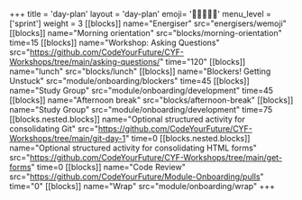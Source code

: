 +++
title = 'day-plan'
layout = 'day-plan'
emoji= '🧑🏾‍🤝‍🧑🏾'
menu_level = ['sprint']
weight = 3
[[blocks]]
name="Energiser"
src="energisers/wemoji"
[[blocks]]
name="Morning orientation"
src="blocks/morning-orientation"
time=15
[[blocks]]
name="Workshop: Asking Questions"
src="https://github.com/CodeYourFuture/CYF-Workshops/tree/main/asking-questions/"
time="120"
[[blocks]]
name="lunch"
src="blocks/lunch"
[[blocks]]
name="Blockers! Getting Unstuck"
src="module/onboarding/blockers"
time=45
[[blocks]]
name="Study Group"
src="module/onboarding/development"
time=45
[[blocks]]
name="Afternoon break"
src="blocks/afternoon-break"
[[blocks]]
name="Study Group"
src="module/onboarding/development"
time=75
[[blocks.nested.blocks]]
name="Optional structured activity for consolidating Git"
src="https://github.com/CodeYourFuture/CYF-Workshops/tree/main/git-day-1"
time=0
[[blocks.nested.blocks]]
name="Optional structured activity for consolidating HTML forms"
src="https://github.com/CodeYourFuture/CYF-Workshops/tree/main/get-forms"
time=0
[[blocks]]
name="Code Review"
src="https://github.com/CodeYourFuture/Module-Onboarding/pulls"
time="0"
[[blocks]]
name="Wrap"
src="module/onboarding/wrap"
+++
